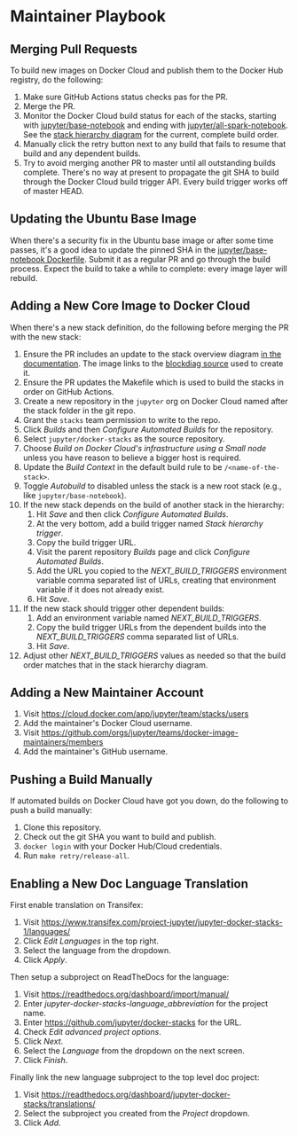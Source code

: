 # Maintainer Playbook

## Merging Pull Requests

To build new images on Docker Cloud and publish them to the Docker Hub registry, do the following:

1. Make sure GitHub Actions status checks pas for the PR.
2. Merge the PR.
3. Monitor the Docker Cloud build status for each of the stacks, starting with
   [jupyter/base-notebook](https://cloud.docker.com/app/jupyter/repository/docker/jupyter/base-notebook/general)
   and ending with
   [jupyter/all-spark-notebook](https://cloud.docker.com/app/jupyter/repository/docker/jupyter/all-spark-notebook/general).
   See the [stack hierarchy diagram](../using/selecting.html#image-relationships) for the current,
   complete build order.
4. Manually click the retry button next to any build that fails to resume that build and any
   dependent builds.
5. Try to avoid merging another PR to master until all outstanding builds complete. There's no way
   at present to propagate the git SHA to build through the Docker Cloud build trigger API. Every
   build trigger works off of master HEAD.

## Updating the Ubuntu Base Image

When there's a security fix in the Ubuntu base image or after some time passes, it's a good idea to
update the pinned SHA in the
[jupyter/base-notebook Dockerfile](https://github.com/jupyter/docker-stacks/blob/master/base-notebook/Dockerfile).
Submit it as a regular PR and go through the build process. Expect the build to take a while to
complete: every image layer will rebuild.

## Adding a New Core Image to Docker Cloud

When there's a new stack definition, do the following before merging the PR with the new stack:

1. Ensure the PR includes an update to the stack overview diagram
   [in the documentation](https://github.com/jupyter/docker-stacks/blob/master/docs/using/selecting.md#image-relationships).
   The image links to the [blockdiag source](http://interactive.blockdiag.com/) used to create it.
2. Ensure the PR updates the Makefile which is used to build the stacks in order on GitHub Actions.
3. Create a new repository in the `jupyter` org on Docker Cloud named after the stack folder in the
   git repo.
4. Grant the `stacks` team permission to write to the repo.
5. Click _Builds_ and then _Configure Automated Builds_ for the repository.
6. Select `jupyter/docker-stacks` as the source repository.
7. Choose _Build on Docker Cloud's infrastructure using a Small node_ unless you have reason to
   believe a bigger host is required.
8. Update the _Build Context_ in the default build rule to be `/<name-of-the-stack>`.
9. Toggle _Autobuild_ to disabled unless the stack is a new root stack (e.g., like
   `jupyter/base-notebook`).
10. If the new stack depends on the build of another stack in the hierarchy:
    1. Hit _Save_ and then click _Configure Automated Builds_.
    2. At the very bottom, add a build trigger named _Stack hierarchy trigger_.
    3. Copy the build trigger URL.
    4. Visit the parent repository _Builds_ page and click _Configure Automated Builds_.
    5. Add the URL you copied to the _NEXT_BUILD_TRIGGERS_ environment variable comma separated list
       of URLs, creating that environment variable if it does not already exist.
    6. Hit _Save_.
11. If the new stack should trigger other dependent builds:
    1. Add an environment variable named _NEXT_BUILD_TRIGGERS_.
    2. Copy the build trigger URLs from the dependent builds into the _NEXT_BUILD_TRIGGERS_ comma
       separated list of URLs.
    3. Hit _Save_.
12. Adjust other _NEXT_BUILD_TRIGGERS_ values as needed so that the build order matches that in the
    stack hierarchy diagram.

## Adding a New Maintainer Account

1. Visit https://cloud.docker.com/app/jupyter/team/stacks/users
2. Add the maintainer's Docker Cloud username.
3. Visit https://github.com/orgs/jupyter/teams/docker-image-maintainers/members
4. Add the maintainer's GitHub username.

## Pushing a Build Manually

If automated builds on Docker Cloud have got you down, do the following to push a build manually:

1. Clone this repository.
2. Check out the git SHA you want to build and publish.
3. `docker login` with your Docker Hub/Cloud credentials.
4. Run `make retry/release-all`.

## Enabling a New Doc Language Translation

First enable translation on Transifex:

1. Visit https://www.transifex.com/project-jupyter/jupyter-docker-stacks-1/languages/
2. Click _Edit Languages_ in the top right.
3. Select the language from the dropdown.
4. Click _Apply_.

Then setup a subproject on ReadTheDocs for the language:

1. Visit https://readthedocs.org/dashboard/import/manual/
2. Enter _jupyter-docker-stacks-language_abbreviation_ for the project name.
3. Enter https://github.com/jupyter/docker-stacks for the URL.
4. Check _Edit advanced project options_.
5. Click _Next_.
6. Select the _Language_ from the dropdown on the next screen.
7. Click _Finish_.

Finally link the new language subproject to the top level doc project:

1. Visit https://readthedocs.org/dashboard/jupyter-docker-stacks/translations/
2. Select the subproject you created from the _Project_ dropdown.
3. Click _Add_.
